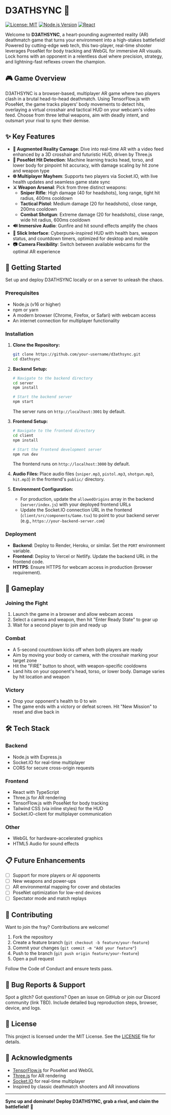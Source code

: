 # D3ATHSYNC 🎯

[![License: MIT](https://img.shields.io/badge/License-MIT-yellow.svg)](https://opensource.org/licenses/MIT)
[![Node.js Version](https://img.shields.io/badge/Node.js-v16+-green.svg)](https://nodejs.org/)
[![React](https://img.shields.io/badge/React-18+-blue.svg)](https://reactjs.org/)

Welcome to **D3ATHSYNC**, a heart-pounding augmented reality (AR) deathmatch game that turns your environment into a high-stakes battlefield! Powered by cutting-edge web tech, this two-player, real-time shooter leverages PoseNet for body tracking and WebGL for immersive AR visuals. Lock horns with an opponent in a relentless duel where precision, strategy, and lightning-fast reflexes crown the champion.

## 🎮 Game Overview

D3ATHSYNC is a browser-based, multiplayer AR game where two players clash in a brutal head-to-head deathmatch. Using TensorFlow.js with PoseNet, the game tracks players' body movements to detect hits, overlaying a virtual crosshair and tactical HUD on your webcam's video feed. Choose from three lethal weapons, aim with deadly intent, and outsmart your rival to sync their demise.

## ✨ Key Features

- **🎯 Augmented Reality Carnage**: Dive into real-time AR with a video feed enhanced by a 3D crosshair and futuristic HUD, driven by Three.js
- **🤖 PoseNet Hit Detection**: Machine learning tracks head, torso, and lower body for pinpoint hit accuracy, with damage scaling by hit zone and weapon type
- **🌐 Multiplayer Mayhem**: Supports two players via Socket.IO, with live health updates and seamless game state sync
- **⚔️ Weapon Arsenal**: Pick from three distinct weapons:
  - **Sniper Rifle**: High damage (40 for headshots), long range, tight hit radius, 400ms cooldown
  - **Tactical Pistol**: Medium damage (20 for headshots), close range, 200ms cooldown
  - **Combat Shotgun**: Extreme damage (20 for headshots), close range, wide hit radius, 600ms cooldown
- **🔊 Immersive Audio**: Gunfire and hit sound effects amplify the chaos
- **🎨 Slick Interface**: Cyberpunk-inspired HUD with health bars, weapon status, and countdown timers, optimized for desktop and mobile
- **📷 Camera Flexibility**: Switch between available webcams for the optimal AR experience

## 🚀 Getting Started

Set up and deploy D3ATHSYNC locally or on a server to unleash the chaos.

### Prerequisites

- Node.js (v16 or higher)
- npm or yarn
- A modern browser (Chrome, Firefox, or Safari) with webcam access
- An internet connection for multiplayer functionality

### Installation

1. **Clone the Repository:**
   ```bash
   git clone https://github.com/your-username/d3athsync.git
   cd d3athsync
   ```

2. **Backend Setup:**
   ```bash
   # Navigate to the backend directory
   cd server
   npm install
   
   # Start the backend server
   npm start
   ```
   The server runs on `http://localhost:3001` by default.

3. **Frontend Setup:**
   ```bash
   # Navigate to the frontend directory
   cd client
   npm install
   
   # Start the frontend development server
   npm run dev
   ```
   The frontend runs on `http://localhost:3000` by default.

4. **Audio Files:**
   Place audio files (`sniper.mp3`, `pistol.mp3`, `shotgun.mp3`, `hit.mp3`) in the frontend's `public/` directory.

5. **Environment Configuration:**
   - For production, update the `allowedOrigins` array in the backend (`server/index.js`) with your deployed frontend URLs
   - Update the Socket.IO connection URL in the frontend (`client/src/components/Game.tsx`) to point to your backend server (e.g., `https://your-backend-server.com`)

### Deployment

- **Backend**: Deploy to Render, Heroku, or similar. Set the `PORT` environment variable.
- **Frontend**: Deploy to Vercel or Netlify. Update the backend URL in the frontend code.
- **HTTPS**: Ensure HTTPS for webcam access in production (browser requirement).

## 🎥 Gameplay

### Joining the Fight
1. Launch the game in a browser and allow webcam access
2. Select a camera and weapon, then hit "Enter Ready State" to gear up
3. Wait for a second player to join and ready up

### Combat
- A 5-second countdown kicks off when both players are ready
- Aim by moving your body or camera, with the crosshair marking your target zone
- Hit the "FIRE" button to shoot, with weapon-specific cooldowns
- Land hits on your opponent's head, torso, or lower body. Damage varies by hit location and weapon

### Victory
- Drop your opponent's health to 0 to win
- The game ends with a victory or defeat screen. Hit "New Mission" to reset and dive back in

## 🛠️ Tech Stack

### Backend
- Node.js with Express.js
- Socket.IO for real-time multiplayer
- CORS for secure cross-origin requests

### Frontend
- React with TypeScript
- Three.js for AR rendering
- TensorFlow.js with PoseNet for body tracking
- Tailwind CSS (via inline styles) for the HUD
- Socket.IO-client for multiplayer communication

### Other
- WebGL for hardware-accelerated graphics
- HTML5 Audio for sound effects

## 📋 Future Enhancements

- [ ] Support for more players or AI opponents
- [ ] New weapons and power-ups
- [ ] AR environmental mapping for cover and obstacles
- [ ] PoseNet optimization for low-end devices
- [ ] Spectator mode and match replays

## 🤝 Contributing

Want to join the fray? Contributions are welcome!

1. Fork the repository
2. Create a feature branch (`git checkout -b feature/your-feature`)
3. Commit your changes (`git commit -m "Add your feature"`)
4. Push to the branch (`git push origin feature/your-feature`)
5. Open a pull request

Follow the Code of Conduct and ensure tests pass.

## 🐛 Bug Reports & Support

Spot a glitch? Got questions? Open an issue on GitHub or join our Discord community (link TBD). Include detailed bug reproduction steps, browser, device, and logs.

## 📜 License

This project is licensed under the MIT License. See the [LICENSE](LICENSE) file for details.

## 🙌 Acknowledgments

- [TensorFlow.js](https://www.tensorflow.org/js) for PoseNet and WebGL
- [Three.js](https://threejs.org/) for AR rendering
- [Socket.IO](https://socket.io/) for real-time multiplayer
- Inspired by classic deathmatch shooters and AR innovations

---

**Sync up and dominate! Deploy D3ATHSYNC, grab a rival, and claim the battlefield!** 🔫
